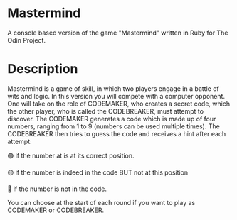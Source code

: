 # Mastermind

A console based version of the game "Mastermind" written in Ruby for The Odin Project.

# Description

Mastermind is a game of skill, in which two players engage in a battle of wits and
logic. In this version you will compete with a computer opponent. One will take on the role of CODEMAKER, who 
creates a secret code, which the other player, who is called the CODEBREAKER, must attempt to discover.
The CODEMAKER generates a code which is made up of four numbers, ranging from 1 to 9
(numbers can be used multiple times). The CODEBREAKER then tries to
guess the code and receives a hint after each attempt:

🟢 if the number at is at its correct position.

🟡 if the number is indeed in the code BUT not at this position

🔴 if the number is not in the code.

You can choose at the start of each round if you want to play as CODEMAKER or CODEBREAKER.
